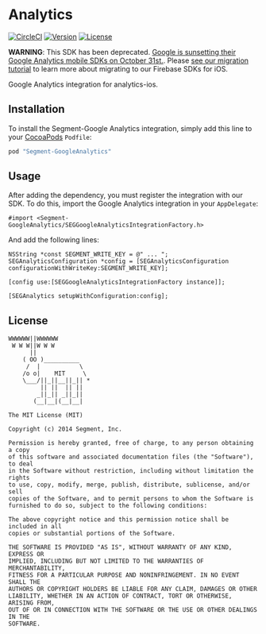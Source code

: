 # Analytics

[![CircleCI](https://circleci.com/gh/segment-integrations/analytics-ios-integration-google-analytics.svg?style=svg)](https://circleci.com/gh/segment-integrations/analytics-ios-integration-google-analytics)
[![Version](https://img.shields.io/cocoapods/v/Segment-google-analytics.svg?style=flat)](http://cocoapods.org/pods/Segment-googleanalytics)
[![License](https://img.shields.io/cocoapods/l/Segment-google-analytics.svg?style=flat)](http://cocoapods.org/pods/Segment-googleanalytics)

**WARNING**: This SDK has been deprecated. [Google is sunsetting their Google Analytics mobile SDKs on October 31st.](https://support.google.com/firebase/answer/9167112?hl=en). Please [see our migration tutorial](https://segment.com/docs/destinations/google-analytics/#migrating-deprecated-google-analytics-mobile-sdks-to-firebase) to learn more about migrating to our Firebase SDKs for iOS. 

Google Analytics integration for analytics-ios.

## Installation

To install the Segment-Google Analytics integration, simply add this line to your [CocoaPods](http://cocoapods.org) `Podfile`:

```ruby
pod "Segment-GoogleAnalytics"
```

## Usage

After adding the dependency, you must register the integration with our SDK.  To do this, import the Google Analytics integration in your `AppDelegate`:

```
#import <Segment-GoogleAnalytics/SEGGoogleAnalyticsIntegrationFactory.h>
```

And add the following lines:

```
NSString *const SEGMENT_WRITE_KEY = @" ... ";
SEGAnalyticsConfiguration *config = [SEGAnalyticsConfiguration configurationWithWriteKey:SEGMENT_WRITE_KEY];

[config use:[SEGGoogleAnalyticsIntegrationFactory instance]];

[SEGAnalytics setupWithConfiguration:config];

```


## License

```
WWWWWW||WWWWWW
 W W W||W W W
      ||
    ( OO )__________
     /  |           \
    /o o|    MIT     \
    \___/||_||__||_|| *
         || ||  || ||
        _||_|| _||_||
       (__|__|(__|__|

The MIT License (MIT)

Copyright (c) 2014 Segment, Inc.

Permission is hereby granted, free of charge, to any person obtaining a copy
of this software and associated documentation files (the "Software"), to deal
in the Software without restriction, including without limitation the rights
to use, copy, modify, merge, publish, distribute, sublicense, and/or sell
copies of the Software, and to permit persons to whom the Software is
furnished to do so, subject to the following conditions:

The above copyright notice and this permission notice shall be included in all
copies or substantial portions of the Software.

THE SOFTWARE IS PROVIDED "AS IS", WITHOUT WARRANTY OF ANY KIND, EXPRESS OR
IMPLIED, INCLUDING BUT NOT LIMITED TO THE WARRANTIES OF MERCHANTABILITY,
FITNESS FOR A PARTICULAR PURPOSE AND NONINFRINGEMENT. IN NO EVENT SHALL THE
AUTHORS OR COPYRIGHT HOLDERS BE LIABLE FOR ANY CLAIM, DAMAGES OR OTHER
LIABILITY, WHETHER IN AN ACTION OF CONTRACT, TORT OR OTHERWISE, ARISING FROM,
OUT OF OR IN CONNECTION WITH THE SOFTWARE OR THE USE OR OTHER DEALINGS IN THE
SOFTWARE.
```
